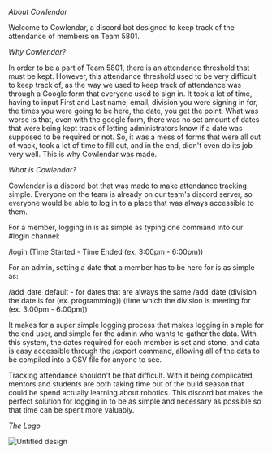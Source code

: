 *About Cowlendar*

Welcome to Cowlendar, a discord bot designed to keep track of the attendance of members on Team 5801.


*Why Cowlendar?*

In order to be a part of Team 5801, there is an attendance threshold that must be kept. However, this attendance threshold used to be very difficult to keep track of,
as the way we used to keep track of attendance was through a Google form that everyone used to sign in. It took a lot of time, having to input First and Last name, email,
division you were signing in for, the times you were going to be here, the date, you get the point. What was worse is that, even with the google form, there was no set amount
of dates that were being kept track of letting administrators know if a date was supposed to be required or not. So, it was a mess of forms that were all out of wack, took a
lot of time to fill out, and in the end, didn't even do its job very well. This is why Cowlendar was made.


*What is Cowlendar?*

Cowlendar is a discord bot that was made to make attendance tracking simple. Everyone on the team is already on our team's discord server, so everyone would be able to log in
to a place that was always accessible to them. 

For a member, logging in is as simple as typing one command into our #login channel:

/login (Time Started - Time Ended (ex. 3:00pm - 6:00pm))

For an admin, setting a date that a member has to be here for is as simple as:

/add_date_default - for dates that are always the same
/add_date (division the date is for (ex. programming)) (time which the division is meeting for (ex. 3:00pm - 6:00pm)) 

It makes for a super simple logging process that makes logging in simple for the end user, and simple for the admin who wants to gather the data. With this system,
the dates required for each member is set and stone, and data is easy accessible through the /export command, allowing all of the data to be compiled into a CSV file
for anyone to see.

Tracking attendance shouldn't be that difficult. With it being complicated, mentors and students are both taking time out of the build season that could be spend actually learning
about robotics. This discord bot makes the perfect solution for logging in to be as simple and necessary as possible so that time can be spent more valuably.


*The Logo*

![Untitled design](https://github.com/user-attachments/assets/a73da4f6-dfaa-44ca-b609-2128c8198dba)
